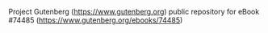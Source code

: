 Project Gutenberg (https://www.gutenberg.org) public repository for
eBook #74485 (https://www.gutenberg.org/ebooks/74485)
